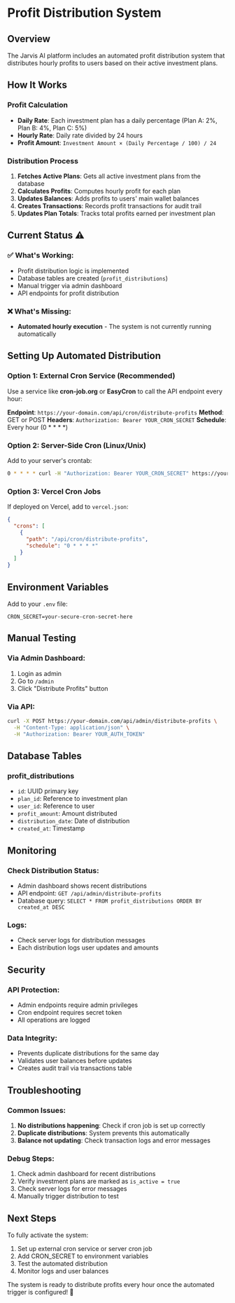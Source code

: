 # Profit Distribution System

## Overview
The Jarvis AI platform includes an automated profit distribution system that distributes hourly profits to users based on their active investment plans.

## How It Works

### Profit Calculation
- **Daily Rate**: Each investment plan has a daily percentage (Plan A: 2%, Plan B: 4%, Plan C: 5%)
- **Hourly Rate**: Daily rate divided by 24 hours
- **Profit Amount**: `Investment Amount × (Daily Percentage / 100) / 24`

### Distribution Process
1. **Fetches Active Plans**: Gets all active investment plans from the database
2. **Calculates Profits**: Computes hourly profit for each plan
3. **Updates Balances**: Adds profits to users' main wallet balances
4. **Creates Transactions**: Records profit transactions for audit trail
5. **Updates Plan Totals**: Tracks total profits earned per investment plan

## Current Status ⚠️

### ✅ What's Working:
- Profit distribution logic is implemented
- Database tables are created (`profit_distributions`)
- Manual trigger via admin dashboard
- API endpoints for profit distribution

### ❌ What's Missing:
- **Automated hourly execution** - The system is not currently running automatically

## Setting Up Automated Distribution

### Option 1: External Cron Service (Recommended)
Use a service like **cron-job.org** or **EasyCron** to call the API endpoint every hour:

**Endpoint**: `https://your-domain.com/api/cron/distribute-profits`
**Method**: GET or POST
**Headers**: `Authorization: Bearer YOUR_CRON_SECRET`
**Schedule**: Every hour (0 * * * *)

### Option 2: Server-Side Cron (Linux/Unix)
Add to your server's crontab:
```bash
0 * * * * curl -H "Authorization: Bearer YOUR_CRON_SECRET" https://your-domain.com/api/cron/distribute-profits
```

### Option 3: Vercel Cron Jobs
If deployed on Vercel, add to `vercel.json`:
```json
{
  "crons": [
    {
      "path": "/api/cron/distribute-profits",
      "schedule": "0 * * * *"
    }
  ]
}
```

## Environment Variables
Add to your `.env` file:
```
CRON_SECRET=your-secure-cron-secret-here
```

## Manual Testing

### Via Admin Dashboard:
1. Login as admin
2. Go to `/admin`
3. Click "Distribute Profits" button

### Via API:
```bash
curl -X POST https://your-domain.com/api/admin/distribute-profits \
  -H "Content-Type: application/json" \
  -H "Authorization: Bearer YOUR_AUTH_TOKEN"
```

## Database Tables

### profit_distributions
- `id`: UUID primary key
- `plan_id`: Reference to investment plan
- `user_id`: Reference to user
- `profit_amount`: Amount distributed
- `distribution_date`: Date of distribution
- `created_at`: Timestamp

## Monitoring

### Check Distribution Status:
- Admin dashboard shows recent distributions
- API endpoint: `GET /api/admin/distribute-profits`
- Database query: `SELECT * FROM profit_distributions ORDER BY created_at DESC`

### Logs:
- Check server logs for distribution messages
- Each distribution logs user updates and amounts

## Security

### API Protection:
- Admin endpoints require admin privileges
- Cron endpoint requires secret token
- All operations are logged

### Data Integrity:
- Prevents duplicate distributions for the same day
- Validates user balances before updates
- Creates audit trail via transactions table

## Troubleshooting

### Common Issues:
1. **No distributions happening**: Check if cron job is set up correctly
2. **Duplicate distributions**: System prevents this automatically
3. **Balance not updating**: Check transaction logs and error messages

### Debug Steps:
1. Check admin dashboard for recent distributions
2. Verify investment plans are marked as `is_active = true`
3. Check server logs for error messages
4. Manually trigger distribution to test

## Next Steps

To fully activate the system:
1. Set up external cron service or server cron job
2. Add CRON_SECRET to environment variables
3. Test the automated distribution
4. Monitor logs and user balances

The system is ready to distribute profits every hour once the automated trigger is configured! 🚀
